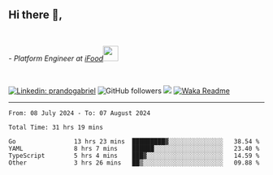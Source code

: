 <h2>Hi there  👋,</h2> </br>

<p><em>- Platform Engineer at <a href="https://www.ifood.com.br/">iFood</a><img src="https://media.giphy.com/media/WUlplcMpOCEmTGBtBW/giphy.gif" width="30"> 
</em></p></br>


[![Linkedin: prandogabriel](https://img.shields.io/badge/-prandogabriel-blue?style=flat-square&logo=Linkedin&logoColor=white&link=https://www.linkedin.com/in/prandogabriel/)](https://www.linkedin.com/in/prandogabriel)
![GitHub followers](https://img.shields.io/github/followers/prandogabriel?label=Follow&style=social)
![](https://visitor-badge.glitch.me/badge?page_id=prandogabriel.prandogabriel)
[![Waka Readme](https://github.com/prandogabriel/prandogabriel/actions/workflows/update-stats.yml.yml/badge.svg)](https://github.com/prandogabriel/prandogabriel/actions/workflows/update-stats.yml.yml)

---

<!--START_SECTION:waka-->

```golang
From: 08 July 2024 - To: 07 August 2024

Total Time: 31 hrs 19 mins

Go                13 hrs 23 mins  █████████▓░░░░░░░░░░░░░░░   38.54 %
YAML              8 hrs 7 mins    ██████░░░░░░░░░░░░░░░░░░░   23.40 %
TypeScript        5 hrs 4 mins    ███▓░░░░░░░░░░░░░░░░░░░░░   14.59 %
Other             3 hrs 26 mins   ██▒░░░░░░░░░░░░░░░░░░░░░░   09.88 %
```

<!--END_SECTION:waka-->
